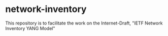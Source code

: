 # network-inventory
This repository is to facilitate the work on the Internet-Draft,  "IETF Network Inventory YANG Model"
